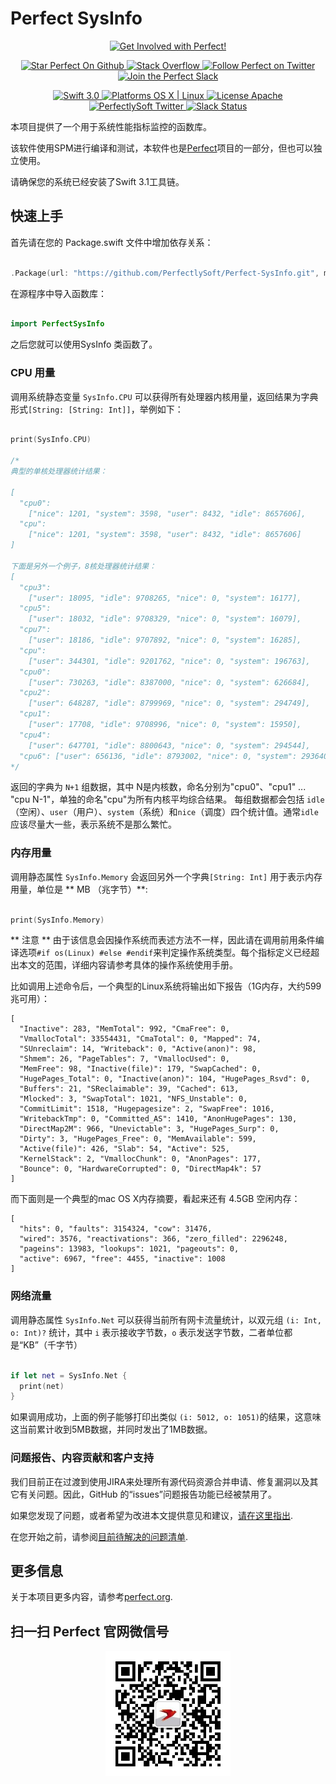 # Perfect SysInfo

<p align="center">
    <a href="http://perfect.org/get-involved.html" target="_blank">
        <img src="http://perfect.org/assets/github/perfect_github_2_0_0.jpg" alt="Get Involved with Perfect!" width="854" />
    </a>
</p>

<p align="center">
    <a href="https://github.com/PerfectlySoft/Perfect" target="_blank">
        <img src="http://www.perfect.org/github/Perfect_GH_button_1_Star.jpg" alt="Star Perfect On Github" />
    </a>  
    <a href="http://stackoverflow.com/questions/tagged/perfect" target="_blank">
        <img src="http://www.perfect.org/github/perfect_gh_button_2_SO.jpg" alt="Stack Overflow" />
    </a>  
    <a href="https://twitter.com/perfectlysoft" target="_blank">
        <img src="http://www.perfect.org/github/Perfect_GH_button_3_twit.jpg" alt="Follow Perfect on Twitter" />
    </a>  
    <a href="http://perfect.ly" target="_blank">
        <img src="http://www.perfect.org/github/Perfect_GH_button_4_slack.jpg" alt="Join the Perfect Slack" />
    </a>
</p>

<p align="center">
    <a href="https://developer.apple.com/swift/" target="_blank">
        <img src="https://img.shields.io/badge/Swift-3.0-orange.svg?style=flat" alt="Swift 3.0">
    </a>
    <a href="https://developer.apple.com/swift/" target="_blank">
        <img src="https://img.shields.io/badge/Platforms-OS%20X%20%7C%20Linux%20-lightgray.svg?style=flat" alt="Platforms OS X | Linux">
    </a>
    <a href="http://perfect.org/licensing.html" target="_blank">
        <img src="https://img.shields.io/badge/License-Apache-lightgrey.svg?style=flat" alt="License Apache">
    </a>
    <a href="http://twitter.com/PerfectlySoft" target="_blank">
        <img src="https://img.shields.io/badge/Twitter-@PerfectlySoft-blue.svg?style=flat" alt="PerfectlySoft Twitter">
    </a>
    <a href="http://perfect.ly" target="_blank">
        <img src="http://perfect.ly/badge.svg" alt="Slack Status">
    </a>
</p>

本项目提供了一个用于系统性能指标监控的函数库。

该软件使用SPM进行编译和测试，本软件也是[Perfect](https://github.com/PerfectlySoft/Perfect)项目的一部分，但也可以独立使用。

请确保您的系统已经安装了Swift 3.1工具链。


## 快速上手

首先请在您的 Package.swift 文件中增加依存关系：

``` swift

.Package(url: "https://github.com/PerfectlySoft/Perfect-SysInfo.git", majorVersion: 1)

```

在源程序中导入函数库：

``` swift

import PerfectSysInfo

```

之后您就可以使用SysInfo 类函数了。

### CPU 用量

调用系统静态变量 `SysInfo.CPU` 可以获得所有处理器内核用量，返回结果为字典形式`[String: [String: Int]]`，举例如下：

``` swift

print(SysInfo.CPU)

/*
典型的单核处理器统计结果：

[
  "cpu0":
    ["nice": 1201, "system": 3598, "user": 8432, "idle": 8657606],
  "cpu":
    ["nice": 1201, "system": 3598, "user": 8432, "idle": 8657606]
]

下面是另外一个例子，8核处理器统计结果：
[
  "cpu3":
    ["user": 18095, "idle": 9708265, "nice": 0, "system": 16177],
  "cpu5":
    ["user": 18032, "idle": 9708329, "nice": 0, "system": 16079],
  "cpu7":
    ["user": 18186, "idle": 9707892, "nice": 0, "system": 16285],
  "cpu":
    ["user": 344301, "idle": 9201762, "nice": 0, "system": 196763],
  "cpu0":
    ["user": 730263, "idle": 8387000, "nice": 0, "system": 626684],
  "cpu2":
    ["user": 648287, "idle": 8799969, "nice": 0, "system": 294749],
  "cpu1":
    ["user": 17708, "idle": 9708996, "nice": 0, "system": 15950],
  "cpu4":
    ["user": 647701, "idle": 8800643, "nice": 0, "system": 294544],
  "cpu6": ["user": 656136, "idle": 8793002, "nice": 0, "system": 293640]]
*/

```

返回的字典为 `N+1` 组数据，其中 N是内核数，命名分别为"cpu0"、"cpu1" ... "cpu N-1"，单独的命名"cpu"为所有内核平均综合结果。
每组数据都会包括 `idle`（空闲）、`user`（用户）、`system`（系统）和`nice`（调度）四个统计值。通常`idle`应该尽量大一些，表示系统不是那么繁忙。

### 内存用量

调用静态属性 `SysInfo.Memory` 会返回另外一个字典`[String: Int]` 用于表示内存用量，单位是 ** MB （兆字节）**:

``` swift

print(SysInfo.Memory)

```

** 注意 ** 由于该信息会因操作系统而表述方法不一样，因此请在调用前用条件编译选项`#if os(Linux) #else #endif`来判定操作系统类型。每个指标定义已经超出本文的范围，详细内容请参考具体的操作系统使用手册。

比如调用上述命令后，一个典型的Linux系统将输出如下报告（1G内存，大约599兆可用）：

```
[
  "Inactive": 283, "MemTotal": 992, "CmaFree": 0,
  "VmallocTotal": 33554431, "CmaTotal": 0, "Mapped": 74,
  "SUnreclaim": 14, "Writeback": 0, "Active(anon)": 98,
  "Shmem": 26, "PageTables": 7, "VmallocUsed": 0,
  "MemFree": 98, "Inactive(file)": 179, "SwapCached": 0,
  "HugePages_Total": 0, "Inactive(anon)": 104, "HugePages_Rsvd": 0,
  "Buffers": 21, "SReclaimable": 39, "Cached": 613,
  "Mlocked": 3, "SwapTotal": 1021, "NFS_Unstable": 0,
  "CommitLimit": 1518, "Hugepagesize": 2, "SwapFree": 1016,
  "WritebackTmp": 0, "Committed_AS": 1410, "AnonHugePages": 130,
  "DirectMap2M": 966, "Unevictable": 3, "HugePages_Surp": 0,
  "Dirty": 3, "HugePages_Free": 0, "MemAvailable": 599,
  "Active(file)": 426, "Slab": 54, "Active": 525,
  "KernelStack": 2, "VmallocChunk": 0, "AnonPages": 177,
  "Bounce": 0, "HardwareCorrupted": 0, "DirectMap4k": 57
]
```

而下面则是一个典型的mac OS X内存摘要，看起来还有 4.5GB 空闲内存：

```
[
  "hits": 0, "faults": 3154324, "cow": 31476,
  "wired": 3576, "reactivations": 366, "zero_filled": 2296248,
  "pageins": 13983, "lookups": 1021, "pageouts": 0,
  "active": 6967, "free": 4455, "inactive": 1008
]

```

### 网络流量

调用静态属性 `SysInfo.Net` 可以获得当前所有网卡流量统计，以双元组 `(i: Int, o: Int)?` 统计，其中 `i` 表示接收字节数，`o` 表示发送字节数，二者单位都是“KB”（千字节）

``` swift

if let net = SysInfo.Net {
  print(net)
}

```

如果调用成功，上面的例子能够打印出类似 `(i: 5012, o: 1051)`的结果，这意味这当前累计收到5MB数据，并同时发出了1MB数据。 


### 问题报告、内容贡献和客户支持

我们目前正在过渡到使用JIRA来处理所有源代码资源合并申请、修复漏洞以及其它有关问题。因此，GitHub 的“issues”问题报告功能已经被禁用了。

如果您发现了问题，或者希望为改进本文提供意见和建议，[请在这里指出](http://jira.perfect.org:8080/servicedesk/customer/portal/1).

在您开始之前，请参阅[目前待解决的问题清单](http://jira.perfect.org:8080/projects/ISS/issues).

## 更多信息
关于本项目更多内容，请参考[perfect.org](http://perfect.org).

## 扫一扫 Perfect 官网微信号
<p align=center><img src="https://raw.githubusercontent.com/PerfectExamples/Perfect-Cloudinary-ImageUploader-Demo/master/qr.png"></p>
